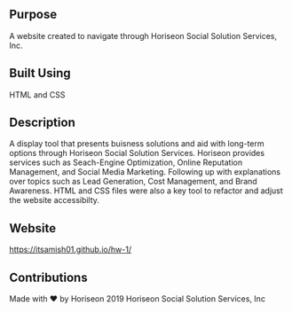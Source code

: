 ## Purpose

A website created to navigate through Horiseon Social Solution Services, Inc.

## Built Using

HTML and CSS

## Description

A display tool that presents buisness solutions and aid with long-term options through Horiseon Social Solution Services. Horiseon provides services such as Seach-Engine Optimization, Online Reputation Management, and Social Media Marketing. Following up with explanations over topics such as Lead Generation, Cost Management, and Brand Awareness. HTML and CSS files were also a key tool to refactor and adjust the website accessibilty.

## Website

https://itsamish01.github.io/hw-1/

## Contributions

Made with ❤️️ by Horiseon
2019 Horiseon Social Solution Services, Inc
